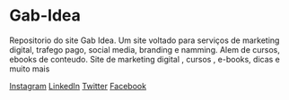 # Gab-Idea

Repositorio do site Gab Idea. Um site voltado para serviços de marketing digital, trafego pago, social media, branding e namming. Alem de cursos, ebooks de conteudo.
Site de marketing digital , cursos , e-books, dicas e muito mais 


[Instagram](https://instagram.com/gab_idea?r=nametag)
[LinkedIn](https://www.linkedin.com/in/gab-idea-b49867224)
[Twitter](https://twitter.com/ideagab?s=11)
[Facebook](https://www.facebook.com/search/top?q=gab%20idea)
